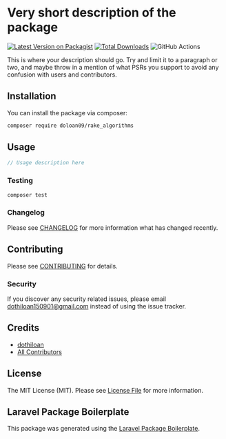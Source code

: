 # Very short description of the package

[![Latest Version on Packagist](https://img.shields.io/packagist/v/doloan09/rake_algorithms.svg?style=flat-square)](https://packagist.org/packages/doloan09/rake_algorithms)
[![Total Downloads](https://img.shields.io/packagist/dt/doloan09/rake_algorithms.svg?style=flat-square)](https://packagist.org/packages/doloan09/rake_algorithms)
![GitHub Actions](https://github.com/doloan09/rake_algorithms/actions/workflows/main.yml/badge.svg)

This is where your description should go. Try and limit it to a paragraph or two, and maybe throw in a mention of what PSRs you support to avoid any confusion with users and contributors.

## Installation

You can install the package via composer:

```bash
composer require doloan09/rake_algorithms
```

## Usage

```php
// Usage description here
```

### Testing

```bash
composer test
```

### Changelog

Please see [CHANGELOG](CHANGELOG.md) for more information what has changed recently.

## Contributing

Please see [CONTRIBUTING](CONTRIBUTING.md) for details.

### Security

If you discover any security related issues, please email dothiloan150901@gmail.com instead of using the issue tracker.

## Credits

-   [dothiloan](https://github.com/doloan09)
-   [All Contributors](../../contributors)

## License

The MIT License (MIT). Please see [License File](LICENSE.md) for more information.

## Laravel Package Boilerplate

This package was generated using the [Laravel Package Boilerplate](https://laravelpackageboilerplate.com).
